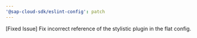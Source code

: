```yaml
---
'@sap-cloud-sdk/eslint-config': patch
---
```


[Fixed Issue] Fix incorrect reference of the stylistic plugin in the flat config.
